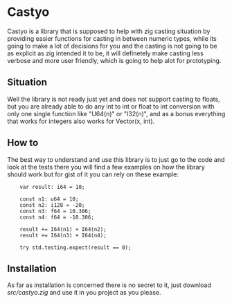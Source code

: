 # Castyo

Castyo is a library that is supposed to help with zig casting situation
by providing easier functions for casting in between numeric types, while
its going to make a lot of decisions for you and the casting is not going to be
as explicit as zig intended it to be, it will definetely make casting less verbose
and more user friendly, which is going to help alot for prototyping.

## Situation

Well the library is not ready just yet and does not support casting to floats,
but you are already able to do any int to int or float to int
conversion with only one single function like "U64(n)" or "I32(n)", and
as a bonus everything that works for integers also works for Vector(x, int).

## How to

The best way to understand and use this library is to just go to the code and look at the tests
there you will find a few examples on how the library should work but for gist of it you can rely
on these example:

```
    var result: i64 = 10;

    const n1: u64 = 10;
    const n2: i128 = -20;
    const n3: f64 = 10.306;
    const n4: f64 = -10.306;

    result += I64(n1) + I64(n2);
    result += I64(n3) + I64(n4);

    try std.testing.expect(result == 0);
```

## Installation

As far as installation is concerned there is no secret to it, just download *src/castyo.zig*
and use it in you project as you please.
